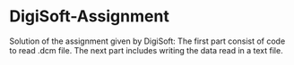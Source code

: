 # DigiSoft-Assignment
Solution of the assignment given by DigiSoft:
The first part consist of code to read .dcm file.
The next part includes writing the data read in a text file.
